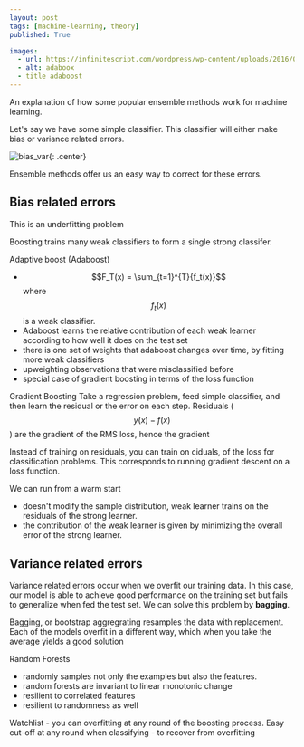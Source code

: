 ```yaml
---
layout: post
tags: [machine-learning, theory]
published: True

images:
  - url: https://infinitescript.com/wordpress/wp-content/uploads/2016/09/AdaBoost.jpg
  - alt: adaboox
  - title adaboost
---
```


An explanation of how some popular ensemble methods work for machine learning. 

Let's say we have some simple classifier. This classifier will either make bias or variance related errors. 
<!--more-->

![bias_var](https://www.kdnuggets.com/wp-content/uploads/bias-and-variance.jpg){: .center}

Ensemble methods offer us an easy way to correct for these errors.

## Bias related errors

This is an underfitting problem

Boosting trains many weak classifiers to form a single strong classifer. 

Adaptive boost (Adaboost)
  - $$F_T(x) = \sum_{t=1}^{T}{f_t(x)}$$ where $$f_t(x)$$ is a weak classifier.
  - Adaboost learns the relative contribution of each weak learner according to how well it does on the test set
  - there is one set of weights that adaboost changes over time, by fitting more weak classifiers
  - upweighting observations that were misclassified before
  - special case of gradient boosting in terms of the loss function

Gradient Boosting
  Take a regression problem, feed simple classifier, and then learn the residual or the error on each step. 
  Residuals ($$y(x) - f(x)$$) are the gradient of the RMS loss, hence the gradient

  Instead of training on residuals, you can train on ciduals, of the loss for  classification problems. This corresponds to running gradient descent on a loss function. 

  We can run from a warm start
  - doesn't modify the sample distribution, weak learner trains on the residuals of the strong learner. 
  - the contribution of the weak learner is given by minimizing the overall error of the strong learner.

## Variance related errors
Variance related errors occur when we overfit our training data. In this case, our model is able to achieve good performance on the training set but fails to generalize when fed the test set. We can solve this problem by **bagging**.

Bagging, or bootstrap aggregrating resamples the data with replacement. Each of the models overfit in a different way, which when you take the average yields a good solution

Random Forests
  - randomly samples not only the examples but also the features. 
  - random forests are invariant to linear monotonic change
  - resilient to correlated features
  - resilient to randomness as well

Watchlist - you can overfitting at any round of the boosting process.
Easy cut-off at any round when classifying - to recover from overfitting
